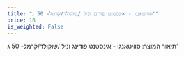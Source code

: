 ```yaml
---
title: "סוויטאנגו - אינסטנט פודינג וניל /שוקולד/קרמל- 50 ג'"
price: 16
is_weighted: False
---
```


תיאור המוצר: סוויטאנגו - אינסטנט פודינג וניל /שוקולד/קרמל- 50 ג'
